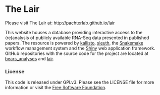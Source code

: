 # The Lair

Please visit The Lair at: http://pachterlab.github.io/lair

This website houses a database providing interactive access to the (re)analysis of
publicly available RNA-Seq data presented in published papers. The resource is powered by [kallisto](https://pachterlab.github.io/kallisto/), [sleuth](http://pachterlab.github.io/sleuth/), the [Snakemake](https://bitbucket.org/snakemake/snakemake/wiki/Home) workflow management system and the [Shiny](http://shiny.rstudio.com) web application framework. GitHub repositories with the source code for the project are located at [bears_analyses](https://github.com/pachterlab/bears_analyses) and [lair](https://github.com/pachterlab/lair).

### License

This code is released under GPLv3.
Please see the LICENSE file for more information or visit the [Free Software Foundation](http://www.gnu.org/licenses/gpl-3.0.en.html).
